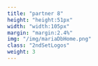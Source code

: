 ```yaml
---
title: "partner 8"
height: "height:51px"
width: "width:105px"
margin: "margin:2.4%"
img: "/img/mariaDbHome.png"
class: "2ndSetLogos"
weight: 3
---
```


